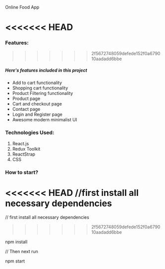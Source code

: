 Online Food App

<<<<<<< HEAD
=======
### Features:

>>>>>>> 2f5672748059defede152f0a679010aadadd6bbe
##### Here's features included in this project

- Add to cart functionality
- Shopping cart functionality
- Product Filtering functionality
- Product page
- Cart and checkout page
- Contact page
- Login and Register page
- Awesome modern minimalist UI

### Technologies Used:

1. React.js
2. Redux Toolkit
3. ReactStrap
4. CSS

### How to start?

<<<<<<< HEAD
//first install all necessary dependencies
=======
// first install all necessary dependencies
>>>>>>> 2f5672748059defede152f0a679010aadadd6bbe

npm install 

// Then  next run

npm start


